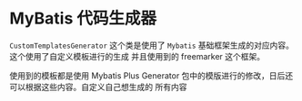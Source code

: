 # MyBatis 代码生成器

`CustomTemplatesGenerator` 这个类是使用了 `Mybatis` 基础框架生成的对应内容。这个使用了自定义模板进行的生成
并且使用到的 freemarker 这个框架。

使用到的模板都是使用 Mybatis Plus Generator 包中的模版进行的修改，日后还可以根据这些内容。自定义自己想生成的
所有内容